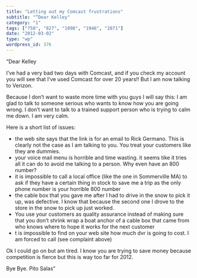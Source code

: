 ```yaml
---
title: "Letting out my Comcast frustrations"
subtitle: "“Dear Kelley"
category: "1"
tags: ["758", "827", "1098", "1946", "2071"]
date: "2012-03-02"
type: "wp"
wordpress_id: 376
---
```

> 
“Dear Kelley

I’ve had a very bad two days with Comcast, and if you check my account you will see that I’ve used Comcast for over 20 years!! But I am now talking to Verizon.

Because I don’t want to waste more time with you guys I will say this: I am glad to talk to someone serious who wants to know how you are going wrong. I don’t want to talk to a trained support person who is trying to calm me down. I am very calm.

Here is a short list of issues:

- the web site says that the link is for an email to Rick Germano. This is clearly not the case as I am talking to you. You treat your customers like they are dummies.
- your voice mail menu is horrible and time wasting. it seems tike it tries all it can do to avoid me talking to a person. Why even have an 800 number?
- it is impossible to call a local office (like the one in Sommerville MA) to ask if they have a certain thing in stock to save me a trip as the only phone number is your horrible 800 number
- the cable box that you gave me after I had to drive in the snow to pick it up, was defective. I know that because the second one I drove to the store in the snow to pick up just worked.
- You use your customers as quality assurance instead of making sure that you don’t shrink wrap a boat anchor of a cable box that came from who knows where to hope it works for the next customer
- t is impossible to find on your web site how much dvr is going to cost. I am forced to call (see complaint above)

Ok I could go on but am tired. I know you are trying to save money because competition is fierce but this is way too far for 2012.

Bye Bye. Pito Salas”